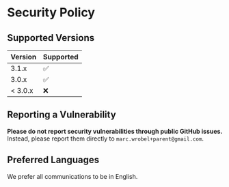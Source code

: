 # Security Policy

## Supported Versions

| Version | Supported          |
|---------|--------------------|
| 3.1.x   | :white_check_mark: |
| 3.0.x   | :white_check_mark: |
| < 3.0.x | :x:                |

## Reporting a Vulnerability

**Please do not report security vulnerabilities through public GitHub issues.** Instead, please report them directly to `marc.wrobel+parent@gmail.com`.

## Preferred Languages

We prefer all communications to be in English.
